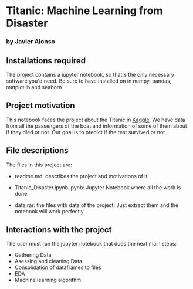 # Titanic: Machine Learning from Disaster
### by Javier Alonso

## Installations required

The project contains a jupyter notebook, so that´s the only necessary software you´d need. Be sure to have installed on in numpy, pandas,  matplotlib and seaborn

## Project motivation

This notebook faces the project about the Titanic in [Kaggle](https://www.kaggle.com/c/titanic). We have data from all the passengers of the boat and information of some of them about if they died or not. Our goal is to predict if the rest survived or not

## File descriptions

The files in this project are:

- readme.md: describes the project and motivations of it

- Titanic_Disaster.ipynb.ipynb: Jupyter Notebook where all the work is done

- data.rar: the files with data of the project. Just extract them and the notebook will work perfectly

## Interactions with the project

The user must run the jupyter notebook that does the next main steps:

- Gathering Data
- Asessing and cleaning Data
- Consolidation of dataframes to files
- EDA
- Machine learning algorithm

